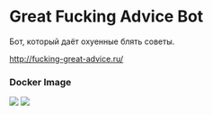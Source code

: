 # Great Fucking Advice Bot 

Бот, который даёт охуенные блять советы.

http://fucking-great-advice.ru/

### Docker Image

[![](https://images.microbadger.com/badges/version/nonamenix/greatfuckingadvicebot.svg)](https://microbadger.com/images/nonamenix/greatfuckingadvicebot "Get your own version badge on microbadger.com")
[![](https://images.microbadger.com/badges/image/nonamenix/greatfuckingadvicebot.svg)](https://microbadger.com/images/nonamenix/greatfuckingadvicebot "Get your own image badge on microbadger.com")
